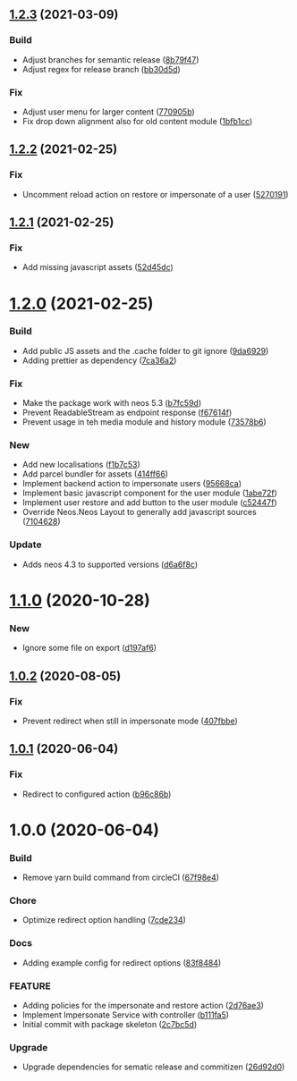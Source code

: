 ## [1.2.3](https://github.com/unikka/login-as/compare/v1.2.2...v1.2.3) (2021-03-09)


### Build

* Adjust branches for semantic release ([8b79f47](https://github.com/unikka/login-as/commit/8b79f4763d4aae4d65e59c6478e1fe80bf204600))
* Adjust regex for release branch ([bb30d5d](https://github.com/unikka/login-as/commit/bb30d5db36f67a278c55ff998fa1e04181d8568f))

### Fix

* Adjust user menu for larger content ([770905b](https://github.com/unikka/login-as/commit/770905b7829d4fcd7f6b9bdf572f7072977e7bb6))
* Fix drop down alignment also for old content module ([1bfb1cc](https://github.com/unikka/login-as/commit/1bfb1cc3618b8780ecdb9bc1c681b0b09b6acad9))

## [1.2.2](https://github.com/unikka/login-as/compare/v1.2.1...v1.2.2) (2021-02-25)


### Fix

* Uncomment reload action on restore or impersonate of a user ([5270191](https://github.com/unikka/login-as/commit/5270191e73a2f07755083b5c84d65b010384803c))

## [1.2.1](https://github.com/unikka/login-as/compare/v1.2.0...v1.2.1) (2021-02-25)


### Fix

* Add missing javascript assets ([52d45dc](https://github.com/unikka/login-as/commit/52d45dcba0d3d5ff4a29723d555cefefba668502))

# [1.2.0](https://github.com/unikka/login-as/compare/v1.1.0...v1.2.0) (2021-02-25)


### Build

* Add public JS assets and the .cache folder to git ignore ([9da6929](https://github.com/unikka/login-as/commit/9da69293992a6b71a74cbc1927a8dbb3ab126b70))
* Adding prettier as dependency ([7ca36a2](https://github.com/unikka/login-as/commit/7ca36a290908e8ba1de5a854679e18e70d820eb5))

### Fix

* Make the package work with neos 5.3 ([b7fc59d](https://github.com/unikka/login-as/commit/b7fc59dbc08213b235d6c17527f0fc876466b25e))
* Prevent ReadableStream as endpoint response ([f67614f](https://github.com/unikka/login-as/commit/f67614f6bffa9b5b5033c6b64c101ca05fc74c9a))
* Prevent usage in teh media module and history module ([73578b6](https://github.com/unikka/login-as/commit/73578b6c9cbf55d54242a1cdbb11965ea86b5a75))

### New

* Add new localisations ([f1b7c53](https://github.com/unikka/login-as/commit/f1b7c5386f7ef803833076ba81e067cafaf9c785))
* Add parcel bundler for assets ([414ff66](https://github.com/unikka/login-as/commit/414ff66ff72fefefa64b64737d6edb90d0326bbb))
* Implement backend action to impersonate users ([95668ca](https://github.com/unikka/login-as/commit/95668ca36ceae5c596add99bd126879402c003e3))
* Implement basic javascript component for the user module ([1abe72f](https://github.com/unikka/login-as/commit/1abe72fc047601b94fa83a43cdae660b3802f0c6))
* Implement user restore and add button to the user module ([c52447f](https://github.com/unikka/login-as/commit/c52447f264fa54582d63613ac0f75b28aede60ba))
* Override Neos.Neos Layout to generally add javascript sources ([7104628](https://github.com/unikka/login-as/commit/71046281c3a5743b5e316c4873f52090fa3a6171))

### Update

* Adds neos 4.3 to supported versions ([d6a6f8c](https://github.com/unikka/login-as/commit/d6a6f8c26530c4475950dd22aad5e17e1ba48623))

# [1.1.0](https://github.com/unikka/login-as/compare/v1.0.2...v1.1.0) (2020-10-28)


### New

* Ignore some file on export ([d197af6](https://github.com/unikka/login-as/commit/d197af6a71315103a92d043e269bf55917867e57))

## [1.0.2](https://github.com/unikka/login-as/compare/v1.0.1...v1.0.2) (2020-08-05)


### Fix

* Prevent redirect when still in impersonate mode ([407fbbe](https://github.com/unikka/login-as/commit/407fbbecb3efdef9a152112b32be79b056feaa43))

## [1.0.1](https://github.com/unikka/login-as/compare/v1.0.0...v1.0.1) (2020-06-04)


### Fix

* Redirect to configured action ([b96c86b](https://github.com/unikka/login-as/commit/b96c86bf46d4ad6f263810c8b585eac8ac132fde))

# 1.0.0 (2020-06-04)


### Build

* Remove yarn build command from circleCI ([67f98e4](https://github.com/unikka/login-as/commit/67f98e4a1b7a6be40e7b03ff7bcf601ca1f3b908))

### Chore

* Optimize redirect option handling ([7cde234](https://github.com/unikka/login-as/commit/7cde234a31cd521057c989f9869c3c58d0b1ba0b))

### Docs

* Adding example config for redirect options ([83f8484](https://github.com/unikka/login-as/commit/83f848455fe869e0e6e26cafc91d5bcb4a3d2955))

### FEATURE

* Adding policies for the impersonate and restore action ([2d76ae3](https://github.com/unikka/login-as/commit/2d76ae3ccb537d6e73846ded0779d1bae888c53d))
* Implement Impersonate Service with controller ([b111fa5](https://github.com/unikka/login-as/commit/b111fa5fb8f7c9f8aa4502daa464ea8c822a4515))
* Initial commit with package skeleton ([2c7bc5d](https://github.com/unikka/login-as/commit/2c7bc5decf8fde77a73c55c4ef371b595be9fa1f))

### Upgrade

* Upgrade dependencies for sematic release and commitizen ([26d92d0](https://github.com/unikka/login-as/commit/26d92d0ad8987e7c186b8a10e1a10339a2666fc2))
